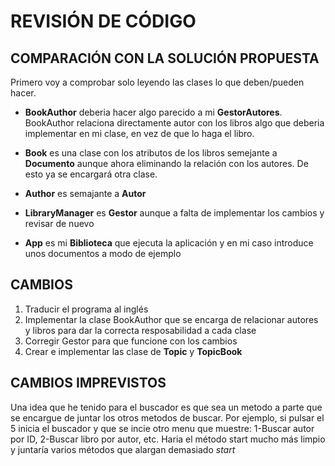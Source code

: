 # REVISIÓN DE CÓDIGO 
## COMPARACIÓN CON LA SOLUCIÓN PROPUESTA
Primero voy a comprobar solo leyendo las clases lo que deben/pueden hacer. 
+ **BookAuthor** deberia hacer algo parecido a mi **GestorAutores**. BookAuthor relaciona directamente autor con los libros algo que deberia implementar en mi clase, en vez de que lo haga el libro.

+ **Book** es una clase con los atributos de los libros semejante a **Documento** aunque ahora eliminando la relación con los autores. De esto ya se encargará otra clase.

+ **Author** es semajante a **Autor**

+ **LibraryManager** es **Gestor** aunque a falta de implementar los cambios y revisar de nuevo

+ **App** es mi **Biblioteca** que ejecuta la aplicación y en mi caso introduce unos documentos a modo de ejemplo

## CAMBIOS

1. Traducir el programa al inglés 
2. Implementar la clase BookAuthor que se encarga de relacionar autores y libros para dar la correcta resposabilidad a cada clase
3. Corregir Gestor para que funcione con los cambios 
4. Crear e implementar las clase de **Topic** y **TopicBook**  

## CAMBIOS IMPREVISTOS

Una idea que he tenido para el buscador es que sea un metodo a parte que se encargue de juntar los otros metodos de buscar. Por ejemplo, si pulsar el 5 inicia el buscador y que se incie otro menu que muestre: 1-Buscar autor por ID, 2-Buscar libro por autor, etc. Haria el método start mucho más limpio y juntaría varios métodos que alargan demasiado *start*